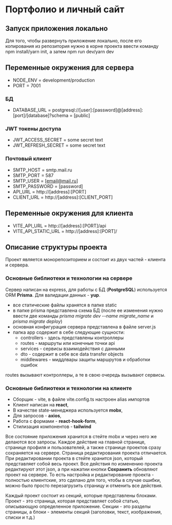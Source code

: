 # Портфолио и личный сайт

## Запуск приложения локально

Для того, чтобы развернуть приложение локально, после его копирования из репозитория нужно в корне проекта ввести команду npm install/yarn init, а затем npm run dev/yarn dev

## Переменные окружения для сервера

- NODE_ENV = development/production
- PORT = 7001

### БД

- DATABASE_URL = postgresql://[user]:[password]@[address]:[port]/[database]?schema = [public]

### JWT токены доступа

- JWT_ACCESS_SECRET = some secret text
- JWT_REFRESH_SECRET = some secret text

### Почтовый клиент

- SMTP_HOST = smtp.mail.ru
- SMTP_PORT = 587
- SMTP_USER = [email@mail.ru]
- SMTP_PASSWORD = [password]
- API_URL = http://[address]:[PORT]
- CLIENT_URL = http://[address]:[CLIENT_PORT]

## Переменные окружения для клиента

- VITE_API_URL = http://[address]:[PORT]/api
- VITE_API_STATIC_URL = http://[address]:[PORT]/

## Описание структуры проекта

Проект является монорепозиторием и состоит из двух частей - клиента и сервера.

### Основные библиотеки и технологии на сервере

Сервер написан на express, для работы с БД (**PostgreSQL**) используется ORM **Prisma**. Для валидации данных - **yup**.

- все статические файлы хранятся в папке static
- в папке prisma представлена схема БД (после ее изменения нужно ввести две команды _prisma migrate dev --name migrate_name_ и _prisma migrate deploy_)
- основная конфигурация сервера представлена в файле server.js
- папка app содержит в себе следующие сущности:
  - controllers - здесь представлены контроллеры
  - routes - маршруты или конечные точки api
  - services - сервисы взаимодействия с данными
  - dto - содержит в себе все data transfer objects
  - middlewares - миддлвары защиты маршрутов и обработки ошибок

routes вызывают контроллеры, а те в свою очередь вызывают сервисы.

### Основные библиотеки и технологии на клиенте

- Сборщик - vite, в файле vite.config.ts настроен alias импортов
- Клиент написан на **react**,
- В качестве state-менеджера используется **mobx**,
- Для запросов - **axios**,
- Работа с формами - **react-hook-form**,
- Стилизация компонентов - **tailwind**

Все состояние приложения хранится в стейте mobx и через него же делаются все запросы. Каждое действие на главной странице, странице профиля и пользователей, а также странице проектов сразу сохраняется на сервере. Страница редактирования проекта отличается. При редактировании проекта в стейте хранится json, который представляет собой весь проект. Все действия по изменению проекта редактируют этот json, а при нажатии кнопки **Сохранить** обновляют проект на сервере. То есть настройка и редактирование проекта - полностью клиентские, это сделано для того, чтобы в случае ошибки, можно было просто перезагрузить страницу и отменить все действия.

Каждый проект состоит из секций, которые представлены блоками. Проект - это страница, которая представляет собой статью, описывающую определенное приложение. Секции - это разделы страницы, а блоки - элементы секций (заголовки, текст, изображения, списки и т.д.)
